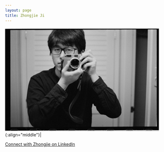 ```yaml
---
layout: page
title: Zhongjie Ji
---
```


![Zhongjie Ji](/images/People_Images/Zhongjie.jpg){:align="middle"}|



[Connect with Zhongjie on LinkedIn](https://www.linkedin.com/in/zhongjie-ji-5095b2226/)
